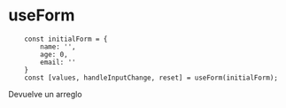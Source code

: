 # useForm

```
    const initialForm = {
        name: '',
        age: 0,
        email: ''
    }
    const [values, handleInputChange, reset] = useForm(initialForm);
```

Devuelve un arreglo 